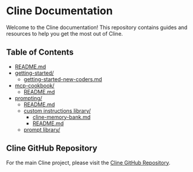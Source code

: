 # Cline Documentation

Welcome to the Cline documentation! This repository contains guides and resources to help you get the most out of Cline.

## Table of Contents

-   [README.md](README.md)
-   [getting-started/](getting-started/)
    -   [getting-started-new-coders.md](getting-started/getting-started-new-coders.md)
-   [mcp-cookbook/](mcp-cookbook/)
    -   [README.md](mcp-cookbook/README.md)
-   [prompting/](prompting/)
    -   [README.md](prompting/README.md)
    -   [custom instructions library/](prompting/custom%20instructions%20library/)
        -   [cline-memory-bank.md](prompting/custom%20instructions%20library/cline-memory-bank.md)
        -   [README.md](prompting/custom%20instructions%20library/README.md)
    -   [prompt library/](prompting/prompt%20library/)

## Cline GitHub Repository

For the main Cline project, please visit the [Cline GitHub Repository](https://github.com/cline/cline).
